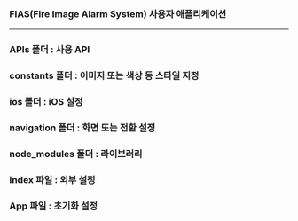 ### FIAS(Fire Image Alarm System) 사용자 애플리케이션

---
### APIs 폴더 : 사용 API
### constants 폴더 : 이미지 또는 색상 등 스타일 지정
### ios 폴더 : iOS 설정 
### navigation 폴더 : 화면 또는 전환 설정
### node_modules 폴더 : 라이브러리
### index 파일 : 외부 설정
### App 파일 : 초기화  설정
